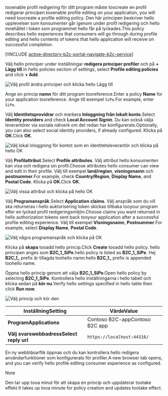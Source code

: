 <span data-ttu-id="921fe-101">tooenable profil redigering för ditt program måste toocreate en profil redigerar principen.</span><span class="sxs-lookup"><span data-stu-id="921fe-101">tooenable profile editing on your application, you will need toocreate a profile editing policy.</span></span> <span data-ttu-id="921fe-102">Den här principen beskriver hello upplevelser som konsumenter går igenom under profil redigering och hello innehållet i token som programmet hello får på lyckades.</span><span class="sxs-lookup"><span data-stu-id="921fe-102">This policy describes hello experiences that consumers will go through during profile editing and hello contents of tokens that hello application will receive on successful completion.</span></span>

[!INCLUDE [active-directory-b2c-portal-navigate-b2c-service](active-directory-b2c-portal-navigate-b2c-service.md)]

<span data-ttu-id="921fe-103">Välj hello principer under inställningar **redigera principer profiler** och på **+ Lägg till**.</span><span class="sxs-lookup"><span data-stu-id="921fe-103">In hello policies section of settings, select **Profile editing policies** and click **+ Add**.</span></span>

![Välj profil ändra principer och klicka hello Lägg till](media/active-directory-b2c-create-profile-editing-policy/add-b2c-editing-policy.png)

<span data-ttu-id="921fe-105">Ange en princip **namn** för ditt program tooreference.</span><span class="sxs-lookup"><span data-stu-id="921fe-105">Enter a policy **Name** for your application tooreference.</span></span> <span data-ttu-id="921fe-106">Ange till exempel `SiPe`.</span><span class="sxs-lookup"><span data-stu-id="921fe-106">For example, enter `SiPe`.</span></span>

<span data-ttu-id="921fe-107">Välj **Identitetsprovidrar** och markera **Inloggning från lokalt konto**.</span><span class="sxs-lookup"><span data-stu-id="921fe-107">Select **Identity providers** and check **Local Account Signin**.</span></span> <span data-ttu-id="921fe-108">Du kan också välja leverantörer via sociala nätverk om det redan har konfigurerats.</span><span class="sxs-lookup"><span data-stu-id="921fe-108">Optionally, you can also select social identity providers, if already configured.</span></span> <span data-ttu-id="921fe-109">Klicka på **OK**.</span><span class="sxs-lookup"><span data-stu-id="921fe-109">Click **OK**.</span></span>

![Välj lokal inloggning för kontot som en identitetsleverantör och klicka på hello OK](media/active-directory-b2c-create-profile-editing-policy/add-b2c-editing-identity-providers.png)

<span data-ttu-id="921fe-111">Välj **Profilattribut**.</span><span class="sxs-lookup"><span data-stu-id="921fe-111">Select **Profile attributes**.</span></span> <span data-ttu-id="921fe-112">Välj attribut hello konsumenten kan visa och redigera sin profil.</span><span class="sxs-lookup"><span data-stu-id="921fe-112">Choose attributes hello consumer can view and edit in their profile.</span></span> <span data-ttu-id="921fe-113">Välj till exempel **land/region**, **visningsnamn** och **postnummer**.</span><span class="sxs-lookup"><span data-stu-id="921fe-113">For example, check **Country/Region**, **Display Name**, and **Postal Code**.</span></span> <span data-ttu-id="921fe-114">Klicka på **OK**.</span><span class="sxs-lookup"><span data-stu-id="921fe-114">Click **OK**.</span></span>

![Välj vissa attribut och klicka på hello OK](media/active-directory-b2c-create-profile-editing-policy/add-b2c-editing-attributes.png)

<span data-ttu-id="921fe-116">Välj **Programanspråk**.</span><span class="sxs-lookup"><span data-stu-id="921fe-116">Select **Application claims**.</span></span> <span data-ttu-id="921fe-117">Välj anspråk som du vill ska returneras i hello auktorisering token skickas tillbaka tooyour program efter en lyckad profil redigeringsmiljön.</span><span class="sxs-lookup"><span data-stu-id="921fe-117">Choose claims you want returned in hello authorization tokens sent back tooyour application after a successful profile editing experience.</span></span> <span data-ttu-id="921fe-118">Välj till exempel **Visningsnamn**, **Postnummer**.</span><span class="sxs-lookup"><span data-stu-id="921fe-118">For example, select **Display Name**, **Postal Code**.</span></span>

![Välj några programanspråk och klicka på OK](media/active-directory-b2c-create-profile-editing-policy/add-b2c-editing-application-claims.png)

<span data-ttu-id="921fe-120">Klicka på **skapa** tooadd hello princip.</span><span class="sxs-lookup"><span data-stu-id="921fe-120">Click **Create** tooadd hello policy.</span></span> <span data-ttu-id="921fe-121">hello principen anges som **B2C_1_SiPe**.</span><span class="sxs-lookup"><span data-stu-id="921fe-121">hello policy is listed as **B2C_1_SiPe**.</span></span> <span data-ttu-id="921fe-122">Hej **B2C_1_** prefix är tillagda toohello namn.</span><span class="sxs-lookup"><span data-stu-id="921fe-122">hello **B2C_1_** prefix is appended toohello name.</span></span>

<span data-ttu-id="921fe-123">Öppna hello princip genom att välja **B2C_1_SiPe**.</span><span class="sxs-lookup"><span data-stu-id="921fe-123">Open hello policy by selecting **B2C_1_SiPe**.</span></span> <span data-ttu-id="921fe-124">Kontrollera hello inställningarna i hello tabell och klicka sedan på **kör nu**.</span><span class="sxs-lookup"><span data-stu-id="921fe-124">Verify hello settings specified in hello table then click **Run now**.</span></span>

![Välj princip och kör den](media/active-directory-b2c-create-profile-editing-policy/run-b2c-editing-policy.png)

| <span data-ttu-id="921fe-126">Inställning</span><span class="sxs-lookup"><span data-stu-id="921fe-126">Setting</span></span>      | <span data-ttu-id="921fe-127">Värde</span><span class="sxs-lookup"><span data-stu-id="921fe-127">Value</span></span>  |
| ------------ | ------ |
| <span data-ttu-id="921fe-128">**Program**</span><span class="sxs-lookup"><span data-stu-id="921fe-128">**Applications**</span></span> | <span data-ttu-id="921fe-129">Contoso B2C-app</span><span class="sxs-lookup"><span data-stu-id="921fe-129">Contoso B2C app</span></span> |
| <span data-ttu-id="921fe-130">**Välj svarswebbadress**</span><span class="sxs-lookup"><span data-stu-id="921fe-130">**Select reply url**</span></span> | `https://localhost:44316/` |

<span data-ttu-id="921fe-131">En ny webbläsarflik öppnas och du kan kontrollera hello redigera användarfunktioner som konfigurerats för profiler.</span><span class="sxs-lookup"><span data-stu-id="921fe-131">A new browser tab opens, and you can verify hello profile editing consumer experience as configured.</span></span>

> [!NOTE]
> <span data-ttu-id="921fe-132">Den tar upp tooa minut för att skapa en princip och uppdaterar tootake effekt.</span><span class="sxs-lookup"><span data-stu-id="921fe-132">It takes up tooa minute for policy creation and updates tootake effect.</span></span>
>